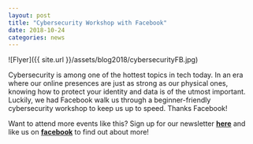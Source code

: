 ```yaml
---
layout: post
title: "Cybersecurity Workshop with Facebook"
date: 2018-10-24
categories: news
---
```


![Flyer]({{ site.url }}/assets/blog2018/cybersecurityFB.jpg)

Cybersecurity is among one of the hottest topics in tech today. In an era where our online presences are just as strong as our physical ones, knowing how to protect your identity and data is of the utmost important. Luckily, we had Facebook walk us through a beginner-friendly cybersecurity workshop to keep us up to speed. Thanks Facebook!

Want to attend more events like this? Sign up for our newsletter [**here**][mailinglist] and like us on [**facebook**][facebook] to find out about more!

[mailinglist]: http://columbia.us9.list-manage.com/subscribe?u=4c6a1c710f8ab9cce10272368&id=593b5faa43
[facebook]:https://www.facebook.com/CUWICS
